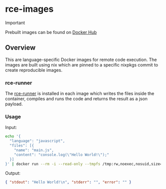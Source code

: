 # rce-images

> [!IMPORTANT]  
> Prebuilt images can be found on [Docker Hub](https://hub.docker.com/u/toolkithub)

## Overview

This are language-specific Docker images for remote code execution.
The images are built using nix which are pinned to a specific nixpkgs commit to create reproducible images.

### rce-runner

The [rce-runner](https://github.com/ToolKitHub/rce-runner) is installed in each image which writes the files inside the container, compiles and runs the code and returns the result as a json payload.

### Usage

Input:

```bash
echo '{
  "language": "javascript",
  "files": [{
    "name": "main.js",
    "content": "console.log(\"Hello World!\");"
  }]
}' | docker run --rm -i --read-only --tmpfs /tmp:rw,noexec,nosuid,size=65536k --tmpfs /home/rce:rw,exec,nosuid,uid=1000,gid=1000,size=131072k -u rce -w /home/rce toolkithub/javascript:edge
```

Output:

```json
{ "stdout": "Hello World!\n", "stderr": "", "error": "" }
```
